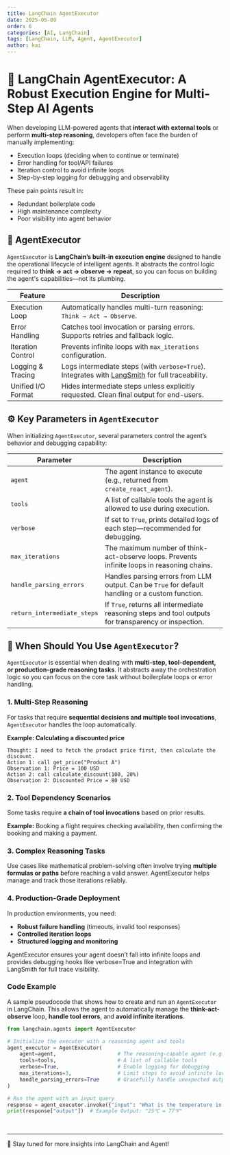 ```yaml
---
title: LangChain AgentExecutor
date: 2025-05-09
order: 6
categories: [AI, LangChain]
tags: [LangChain, LLM, Agent, AgentExecutor]
author: kai
---
```


# 🚀 LangChain AgentExecutor: A Robust Execution Engine for Multi-Step AI Agents

When developing LLM-powered agents that **interact with external tools** or perform **multi-step reasoning**, developers often face the burden of manually implementing:

- Execution loops (deciding when to continue or terminate)
- Error handling for tool/API failures
- Iteration control to avoid infinite loops
- Step-by-step logging for debugging and observability

These pain points result in:

- Redundant boilerplate code  
- High maintenance complexity  
- Poor visibility into agent behavior  


## 🤖 AgentExecutor
`AgentExecutor` is **LangChain’s built-in execution engine** designed to handle the operational lifecycle of intelligent agents. It abstracts the control logic required to **think → act → observe → repeat**, so you can focus on building the agent's capabilities—not its plumbing.

| Feature              | Description                                                                 |
|----------------------|-----------------------------------------------------------------------------|
| Execution Loop     | Automatically handles multi-turn reasoning: `Think → Act → Observe`.        |
| Error Handling     | Catches tool invocation or parsing errors. Supports retries and fallback logic. |
| Iteration Control  | Prevents infinite loops with `max_iterations` configuration.                |
| Logging & Tracing  | Logs intermediate steps (with `verbose=True`). Integrates with [LangSmith](https://smith.langchain.com) for full traceability. |
| Unified I/O Format | Hides intermediate steps unless explicitly requested. Clean final output for end-users. |


## ⚙️ Key Parameters in `AgentExecutor`

When initializing `AgentExecutor`, several parameters control the agent’s behavior and debugging capability:

| Parameter                 | Description                                                                                   |
|---------------------------|-----------------------------------------------------------------------------------------------|
| `agent`                  | The agent instance to execute (e.g., returned from `create_react_agent`).                     |
| `tools`                  | A list of callable tools the agent is allowed to use during execution.                        |
| `verbose`                | If set to `True`, prints detailed logs of each step—recommended for debugging.                |
| `max_iterations`         | The maximum number of think-act-observe loops. Prevents infinite loops in reasoning chains.   |
| `handle_parsing_errors`  | Handles parsing errors from LLM output. Can be `True` for default handling or a custom function. |
| `return_intermediate_steps` | If `True`, returns all intermediate reasoning steps and tool outputs for transparency or inspection. |


## 🧠 When Should You Use `AgentExecutor`?
`AgentExecutor` is essential when dealing with **multi-step, tool-dependent, or production-grade reasoning tasks**. It abstracts away the orchestration logic so you can focus on the core task without boilerplate loops or error handling.


### 1. Multi-Step Reasoning
For tasks that require **sequential decisions and multiple tool invocations**, `AgentExecutor` handles the loop automatically.

**Example: Calculating a discounted price**

```text
Thought: I need to fetch the product price first, then calculate the discount.
Action 1: call get_price("Product A")
Observation 1: Price = 100 USD
Action 2: call calculate_discount(100, 20%)
Observation 2: Discounted Price = 80 USD
```

### 2. Tool Dependency Scenarios
Some tasks require **a chain of tool invocations** based on prior results.

**Example:** Booking a flight requires checking availability, then confirming the booking and making a payment.


### 3. Complex Reasoning Tasks
Use cases like mathematical problem-solving often involve trying **multiple formulas or paths** before reaching a valid answer. AgentExecutor helps manage and track those iterations reliably.


### 4. Production-Grade Deployment
In production environments, you need:
- **Robust failure handling** (timeouts, invalid tool responses)
- **Controlled iteration loops**
- **Structured logging and monitoring**

AgentExecutor ensures your agent doesn’t fall into infinite loops and provides debugging hooks like verbose=True and integration with LangSmith for full trace visibility.


### Code Example
A sample pseudocode that shows how to create and run an `AgentExecutor` in LangChain. This allows the agent to automatically manage the **think-act-observe** loop, **handle tool errors**, and **avoid infinite iterations**.

```python
from langchain.agents import AgentExecutor

# Initialize the executor with a reasoning agent and tools
agent_executor = AgentExecutor(
    agent=agent,                    # The reasoning-capable agent (e.g., ReAct)
    tools=tools,                    # A list of callable tools
    verbose=True,                   # Enable logging for debugging
    max_iterations=3,               # Limit steps to avoid infinite loops
    handle_parsing_errors=True      # Gracefully handle unexpected output
)

# Run the agent with an input query
response = agent_executor.invoke({"input": "What is the temperature in New York in Fahrenheit?"})
print(response["output"])  # Example Output: "25℃ = 77℉"
```






<br>




---

🚀 Stay tuned for more insights into LangChain and Agent!



